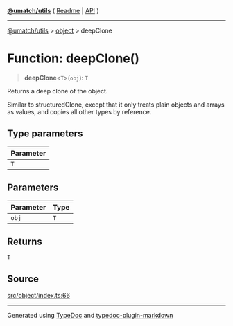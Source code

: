 [**@umatch/utils**](../../README.md) ( [Readme](../../README.md) \| [API](../../API.md) )

---

[@umatch/utils](../../API.md) > [object](../README.md) > deepClone

# Function: deepClone()

> **deepClone**\<`T`\>(`obj`): `T`

Returns a deep clone of the object.

Similar to structuredClone, except that it only treats plain
objects and arrays as values, and copies all other types by
reference.

## Type parameters

| Parameter |
| :-------- |
| `T`       |

## Parameters

| Parameter | Type |
| :-------- | :--- |
| `obj`     | `T`  |

## Returns

`T`

## Source

[src/object/index.ts:66](https://github.com/umatch-oficial/utils/blob/a9008ad/src/object/index.ts#L66)

---

Generated using [TypeDoc](https://typedoc.org/) and [typedoc-plugin-markdown](https://www.npmjs.com/package/typedoc-plugin-markdown)
